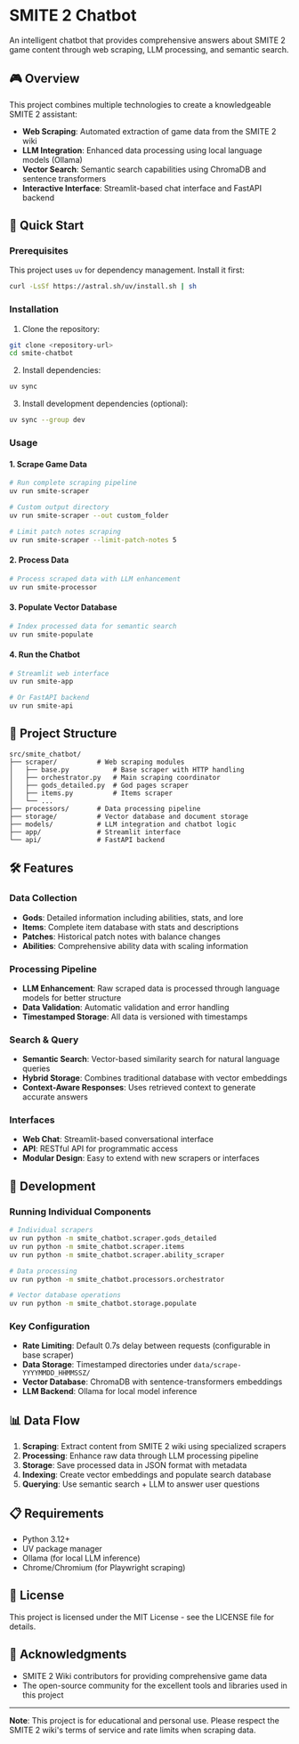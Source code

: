 # SMITE 2 Chatbot

An intelligent chatbot that provides comprehensive answers about SMITE 2 game content through web scraping, LLM processing, and semantic search.

## 🎮 Overview

This project combines multiple technologies to create a knowledgeable SMITE 2 assistant:

- **Web Scraping**: Automated extraction of game data from the SMITE 2 wiki
- **LLM Integration**: Enhanced data processing using local language models (Ollama)
- **Vector Search**: Semantic search capabilities using ChromaDB and sentence transformers
- **Interactive Interface**: Streamlit-based chat interface and FastAPI backend

## 🚀 Quick Start

### Prerequisites

This project uses `uv` for dependency management. Install it first:

```bash
curl -LsSf https://astral.sh/uv/install.sh | sh
```

### Installation

1. Clone the repository:
```bash
git clone <repository-url>
cd smite-chatbot
```

2. Install dependencies:
```bash
uv sync
```

3. Install development dependencies (optional):
```bash
uv sync --group dev
```

### Usage

#### 1. Scrape Game Data
```bash
# Run complete scraping pipeline
uv run smite-scraper

# Custom output directory
uv run smite-scraper --out custom_folder

# Limit patch notes scraping
uv run smite-scraper --limit-patch-notes 5
```

#### 2. Process Data
```bash
# Process scraped data with LLM enhancement
uv run smite-processor
```

#### 3. Populate Vector Database
```bash
# Index processed data for semantic search
uv run smite-populate
```

#### 4. Run the Chatbot
```bash
# Streamlit web interface
uv run smite-app

# Or FastAPI backend
uv run smite-api
```

## 📁 Project Structure

```
src/smite_chatbot/
├── scraper/          # Web scraping modules
│   ├── base.py           # Base scraper with HTTP handling
│   ├── orchestrator.py   # Main scraping coordinator
│   ├── gods_detailed.py  # God pages scraper
│   ├── items.py          # Items scraper
│   └── ...
├── processors/       # Data processing pipeline
├── storage/          # Vector database and document storage
├── models/           # LLM integration and chatbot logic
├── app/              # Streamlit interface
└── api/              # FastAPI backend
```

## 🛠️ Features

### Data Collection
- **Gods**: Detailed information including abilities, stats, and lore
- **Items**: Complete item database with stats and descriptions
- **Patches**: Historical patch notes with balance changes
- **Abilities**: Comprehensive ability data with scaling information

### Processing Pipeline
- **LLM Enhancement**: Raw scraped data is processed through language models for better structure
- **Data Validation**: Automatic validation and error handling
- **Timestamped Storage**: All data is versioned with timestamps

### Search & Query
- **Semantic Search**: Vector-based similarity search for natural language queries
- **Hybrid Storage**: Combines traditional database with vector embeddings
- **Context-Aware Responses**: Uses retrieved context to generate accurate answers

### Interfaces
- **Web Chat**: Streamlit-based conversational interface
- **API**: RESTful API for programmatic access
- **Modular Design**: Easy to extend with new scrapers or interfaces

## 🔧 Development

### Running Individual Components

```bash
# Individual scrapers
uv run python -m smite_chatbot.scraper.gods_detailed
uv run python -m smite_chatbot.scraper.items
uv run python -m smite_chatbot.scraper.ability_scraper

# Data processing
uv run python -m smite_chatbot.processors.orchestrator

# Vector database operations
uv run python -m smite_chatbot.storage.populate
```


### Key Configuration

- **Rate Limiting**: Default 0.7s delay between requests (configurable in base scraper)
- **Data Storage**: Timestamped directories under `data/scrape-YYYYMMDD_HHMMSSZ/`
- **Vector Database**: ChromaDB with sentence-transformers embeddings
- **LLM Backend**: Ollama for local model inference

## 📊 Data Flow

1. **Scraping**: Extract content from SMITE 2 wiki using specialized scrapers
2. **Processing**: Enhance raw data through LLM processing pipeline
3. **Storage**: Save processed data in JSON format with metadata
4. **Indexing**: Create vector embeddings and populate search database
5. **Querying**: Use semantic search + LLM to answer user questions


## 📋 Requirements

- Python 3.12+
- UV package manager
- Ollama (for local LLM inference)
- Chrome/Chromium (for Playwright scraping)

## 📄 License

This project is licensed under the MIT License - see the LICENSE file for details.

## 🙏 Acknowledgments

- SMITE 2 Wiki contributors for providing comprehensive game data
- The open-source community for the excellent tools and libraries used in this project

---

**Note**: This project is for educational and personal use. Please respect the SMITE 2 wiki's terms of service and rate limits when scraping data.